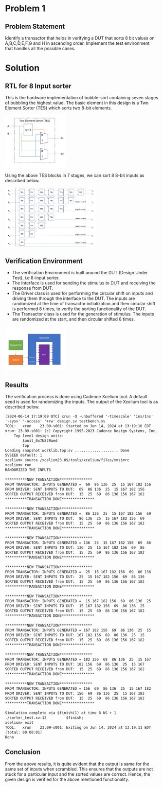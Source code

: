 # Problem 1
## Problem Statement
Identify a transactor that helps in verifying a DUT that sorts 8 bit values on A,B,C,D,E,F,G and H in ascending order. Implement the test environment that handles all the possible cases.

# Solution

## RTL for 8 Input sorter
This is the hardware implementation of bubble-sort containing seven stages of bubbling the highest value. The basic element in this design is a Two Element Sorter (TES) which sorts two 8-bit elements.

<img src="Schematics/tes.png" width="40%" height="40%">

Using the above TES blocks in 7 stages, we can sort 8 8-bit inputs as described below.

<img src="Schematics/eight_input_sorter.png" width="60%" height="60%">

## Verification Environment
- The verification Environment is built around the DUT (Design Under Test), i.e 8-input sorter.
- The Interface is used for sending the stimulus to DUT and receiving the response from DUT.
- The Driver class is used for performing the circular shift on inputs and driving them through the interface to the DUT. The inputs are randomized at the time of transactor initialization and then circular shift is performed 8 times, to verify the sorting functionality of the DUT.
- The Transactor class is used for the generation of stimulus. The inputs are randomized at the start, and then circular shifted 8 times.

<img src="Schematics/environments.png" width="40%" height="40%">

## Results
The verification process is done using Cadence Xcelium tool. A default seed is used for randomizing the inputs. The output of the Xcelium tool is as described below.

```
[2024-06-14 17:19:09 UTC] xrun -Q -unbuffered '-timescale' '1ns/1ns' '-sysv' '-access' '+rw' design.sv testbench.sv  
TOOL:	xrun	23.09-s001: Started on Jun 14, 2024 at 13:19:10 EDT
xrun: 23.09-s001: (c) Copyright 1995-2023 Cadence Design Systems, Inc.
	Top level design units:
		$unit_0x7b829aed
		top
Loading snapshot worklib.top:sv .................... Done
SVSEED default: 1
xcelium> source /xcelium23.09/tools/xcelium/files/xmsimrc
xcelium> run
RANDOMIZED THE INPUTS

**********NEW TRANSACTION***************
FROM TRANSACTOR: INPUTS GENERATED =  69  86 136  25  15 167 182 156
FROM DRIVER: SENT INPUTS TO DUT:  69  86 136  25  15 167 182 156
SORTED OUTPUT RECEIVED from DUT:  15  25  69  86 136 156 167 182
**********TRANSACTION DONE***************

**********NEW TRANSACTION***************
FROM TRANSACTOR: INPUTS GENERATED =  86 136  25  15 167 182 156  69
FROM DRIVER: SENT INPUTS TO DUT:  86 136  25  15 167 182 156  69
SORTED OUTPUT RECEIVED from DUT:  15  25  69  86 136 156 167 182
**********TRANSACTION DONE***************

**********NEW TRANSACTION***************
FROM TRANSACTOR: INPUTS GENERATED = 136  25  15 167 182 156  69  86
FROM DRIVER: SENT INPUTS TO DUT: 136  25  15 167 182 156  69  86
SORTED OUTPUT RECEIVED from DUT:  15  25  69  86 136 156 167 182
**********TRANSACTION DONE***************

**********NEW TRANSACTION***************
FROM TRANSACTOR: INPUTS GENERATED =  25  15 167 182 156  69  86 136
FROM DRIVER: SENT INPUTS TO DUT:  25  15 167 182 156  69  86 136
SORTED OUTPUT RECEIVED from DUT:  15  25  69  86 136 156 167 182
**********TRANSACTION DONE***************

**********NEW TRANSACTION***************
FROM TRANSACTOR: INPUTS GENERATED =  15 167 182 156  69  86 136  25
FROM DRIVER: SENT INPUTS TO DUT:  15 167 182 156  69  86 136  25
SORTED OUTPUT RECEIVED from DUT:  15  25  69  86 136 156 167 182
**********TRANSACTION DONE***************

**********NEW TRANSACTION***************
FROM TRANSACTOR: INPUTS GENERATED = 167 182 156  69  86 136  25  15
FROM DRIVER: SENT INPUTS TO DUT: 167 182 156  69  86 136  25  15
SORTED OUTPUT RECEIVED from DUT:  15  25  69  86 136 156 167 182
**********TRANSACTION DONE***************

**********NEW TRANSACTION***************
FROM TRANSACTOR: INPUTS GENERATED = 182 156  69  86 136  25  15 167
FROM DRIVER: SENT INPUTS TO DUT: 182 156  69  86 136  25  15 167
SORTED OUTPUT RECEIVED from DUT:  15  25  69  86 136 156 167 182
**********TRANSACTION DONE***************

**********NEW TRANSACTION***************
FROM TRANSACTOR: INPUTS GENERATED = 156  69  86 136  25  15 167 182
FROM DRIVER: SENT INPUTS TO DUT: 156  69  86 136  25  15 167 182
SORTED OUTPUT RECEIVED from DUT:  15  25  69  86 136 156 167 182
**********TRANSACTION DONE***************

Simulation complete via $finish(1) at time 8 NS + 1
./sorter_test.sv:13 		$finish;
xcelium> exit
TOOL:	xrun	23.09-s001: Exiting on Jun 14, 2024 at 13:19:11 EDT  (total: 00:00:01)
Done
```

## Conclusion
From the above results, it is quite evident that the output is same for the same set of inputs when scrambled. This ensures that the outputs are not stuck for a particular input and the sorted values are correct. Hence, the given design is verified for the above mentioned functionality.